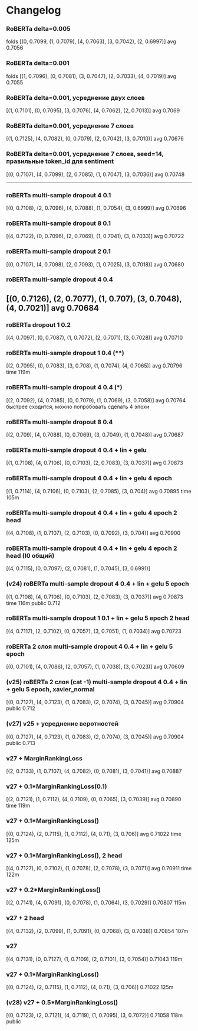# Changelog

### RoBERTa delta=0.005
folds [(0, 0.7099, (1, 0.7079), (4, 0.7063), (3, 0.7042), (2, 0.6997)]
avg 0.7056

### RoBERTa delta=0.001
folds [(1, 0.7096), (0, 0.7081), (3, 0.7047), (2, 0.7033), (4, 0.7019)]
avg 0.7055

### RoBERTa delta=0.001, усреднение двух слоев
[(1, 0.7101), (0, 0.7095), (3, 0.7076), (4, 0.7062), (2, 0.7013)]
avg 0.7069

### RoBERTa delta=0.001, усреднение 7 слоев
[(1, 0.7125), (4, 0.7082), (0, 0.7079), (2, 0.7042), (3, 0.7010)]
avg 0.70676

### RoBERTa delta=0.001, усреднение 7 слоев, seed=14, правильные token_id для sentiment
[(0, 0.7107), (4, 0.7099), (2, 0.7085), (1, 0.7047), (3, 0.7036)]
avg 0.70748

-----------------------------------------------------------------
### roBERTa multi-sample dropout 4 0.1 
[(0, 0.7108), (2, 0.7096), (4, 0.7088), (1, 0.7054), (3, 0.6999)]
avg 0.70696

### roBERTa multi-sample dropout 8 0.1
[(4, 0.7122), (0, 0.7096), (2, 0.7069), (1, 0.7041), (3, 0.7033)]
avg 0.70722

### roBERTa multi-sample dropout 2 0.1
[(0, 0.7107), (4, 0.7098), (2, 0.7093), (1, 0.7025), (3, 0.7018)]
avg 0.70680

### roBERTa multi-sample dropout 4 0.4 
[(0, 0.7126), (2, 0.7077), (1, 0.707), (3, 0.7048), (4, 0.7021)]
avg 0.70684 
----------------------------------------------------------------

### roBERTa dropout 1 0.2 
[(4, 0.7097), (0, 0.7087), (1, 0.7072), (2, 0.7071), (3, 0.7028)]
avg 0.70710

### roBERTa multi-sample dropout 1 0.4 (**)
[(2, 0.7095), (0, 0.7083), (3, 0.708), (1, 0.7074), (4, 0.7065)]
avg 0.70796
time 119m

### roBERTa multi-sample dropout 4 0.4  (*)
[(2, 0.7092), (4, 0.7085), (0, 0.7079), (1, 0.7069), (3, 0.7058)]
avg 0.70764
быстрее сходится, можно попробовать сделать 4 эпохи

### roBERTa multi-sample dropout 8 0.4 
[(2, 0.709), (4, 0.7088), (0, 0.7069), (3, 0.7049), (1, 0.7048)]
avg 0.70687

### roBERTa multi-sample dropout 4 0.4 + lin + gelu
[(1, 0.7108), (4, 0.7106), (0, 0.7103), (2, 0.7083), (3, 0.7037)]
avg 0.70873

### roBERTa multi-sample dropout 4 0.4 + lin + gelu 4 epoch
[(1, 0.7114), (4, 0.7106), (0, 0.7103), (2, 0.7085), (3, 0.704)]
avg 0.70895
time 105m

### roBERTa multi-sample dropout 4 0.4 + lin + gelu 4 epoch 2 head
[(4, 0.7108), (1, 0.7107), (2, 0.7103), (0, 0.7092), (3, 0.704)]
avg 0.70900

### roBERTa multi-sample dropout 4 0.4 + lin + gelu 4 epoch 2 head (l0 общий)
[(4, 0.7115), (0, 0.7097), (2, 0.7081), (1, 0.7045), (3, 0.6991)]


### (v24) roBERTa multi-sample dropout 4 0.4 + lin + gelu 5 epoch
[(1, 0.7108), (4, 0.7106), (0, 0.7103), (2, 0.7083), (3, 0.7037)]
avg 0.70873
time 116m
public 0.712

### roBERTa multi-sample dropout 1 0.1 + lin + gelu 5 epoch 2 head
[(4, 0.7117), (2, 0.7102), (0, 0.7057), (3, 0.7051), (1, 0.7034)]
avg 0.70723

### roBERTa 2 слоя multi-sample dropout 4 0.4 + lin + gelu 5 epoch
[(0, 0.7101), (4, 0.7086), (2, 0.7057), (1, 0.7038), (3, 0.7023)]
avg 0.70609

### (v25) roBERTa 2 слоя (cat -1) multi-sample dropout 4 0.4 + lin + gelu 5 epoch, xavier_normal
[(0, 0.7127), (4, 0.7123), (1, 0.7083), (2, 0.7074), (3, 0.7045)]
avg 0.70904
public 0.712

### (v27) v25 + усреднение веротностей
[(0, 0.7127), (4, 0.7123), (1, 0.7083), (2, 0.7074), (3, 0.7045)]
avg 0.70904
public 0.713


### v27 + MarginRankingLoss
[(2, 0.7133), (1, 0.7107), (4, 0.7082), (0, 0.7081), (3, 0.7041)]
avg 0.70887

### v27 + 0.1*MarginRankingLoss(0.1)
[(2, 0.7121), (1, 0.7112), (4, 0.7109), (0, 0.7065), (3, 0.7039)]
avg 0.70890
time 119m

### v27 + 0.1*MarginRankingLoss()
[(0, 0.7124), (2, 0.7115), (1, 0.7112), (4, 0.71), (3, 0.706)]
avg 0.71022
time 125m

### v27 + 0.1*MarginRankingLoss(), 2 head
[(4, 0.7127), (0, 0.7102), (1, 0.7078), (2, 0.7078), (3, 0.7071)]
avg 0.70911
time 122m

### v27 + 0.2*MarginRankingLoss()
[(2, 0.7141), (4, 0.7091), (0, 0.7078), (1, 0.7064), (3, 0.7029)]
0.70807
115m

### v27 + 2 head
[(4, 0.7132), (2, 0.7099), (1, 0.7091), (0, 0.7068), (3, 0.7038)]
0.70854
107m

### v27 
[(4, 0.7131), (0, 0.7127), (1, 0.7109), (2, 0.7101), (3, 0.7054)]
0.71043
119m

### v27 + 0.1*MarginRankingLoss()
[(0, 0.7124), (2, 0.7115), (1, 0.7112), (4, 0.71), (3, 0.706)]
0.71022
125m

### (v28) v27 + 0.5*MarginRankingLoss()
[(0, 0.7123), (2, 0.7121), (4, 0.7119), (1, 0.7095), (3, 0.7072)]
0.71058
118m
public 